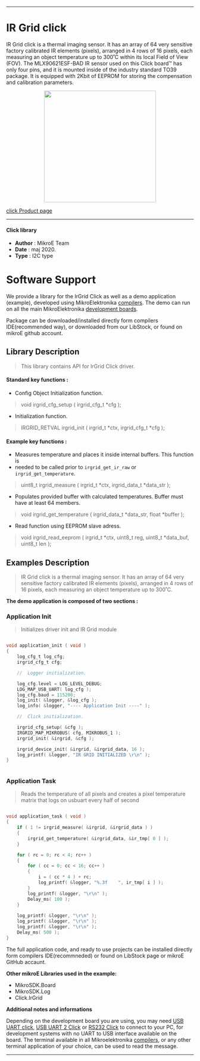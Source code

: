 
---
# IR Grid click

IR Grid click is a thermal imaging sensor. It has an array of 64 very sensitive factory calibrated IR elements (pixels), arranged in 4 rows of 16 pixels, each measuring an object temperature up to 300˚C within its local Field of View (FOV). The MLX90621ESF-BAD IR sensor used on this Click board™ has only four pins, and it is mounted inside of the industry standard TO39 package. It is equipped with 2Kbit of EEPROM for storing the compensation and calibration parameters.

<p align="center">
  <img src="https://download.mikroe.com/images/click_for_ide/irgrid_click.png" height=300px>
</p>


[click Product page](https://www.mikroe.com/ir-grid-click)

---


#### Click library 

- **Author**        : MikroE Team
- **Date**          : maj 2020.
- **Type**          : I2C type


# Software Support

We provide a library for the IrGrid Click 
as well as a demo application (example), developed using MikroElektronika 
[compilers](https://shop.mikroe.com/compilers). 
The demo can run on all the main MikroElektronika [development boards](https://shop.mikroe.com/development-boards).

Package can be downloaded/installed directly form compilers IDE(recommended way), or downloaded from our LibStock, or found on mikroE github account. 

## Library Description

> This library contains API for IrGrid Click driver.

#### Standard key functions :

- Config Object Initialization function.
> void irgrid_cfg_setup ( irgrid_cfg_t *cfg ); 
 
- Initialization function.
> IRGRID_RETVAL irgrid_init ( irgrid_t *ctx, irgrid_cfg_t *cfg );


#### Example key functions :

- Measures temperature and places it inside internal buffers. This function is 
- needed to be called prior to `irgrid_get_ir_raw` or `irgrid_get_temperature`.
> uint8_t irgrid_measure ( irgrid_t *ctx, irgrid_data_t *data_str );
 
- Populates provided buffer with calculated temperatures. Buffer must have at least 64 members.
> void irgrid_get_temperature ( irgrid_data_t *data_str, float *buffer );

- Read function using EEPROM slave adress.
> void irgrid_read_eeprom ( irgrid_t *ctx, uint8_t reg, uint8_t *data_buf, uint8_t len );

## Examples Description

> IR Grid click is a thermal imaging sensor. It has an array of 64 very sensitive factory 
> calibrated IR elements (pixels), arranged in 4 rows of 16 pixels, each measuring an 
> object temperature up to 300˚C. 

**The demo application is composed of two sections :**

### Application Init 

> Initializes driver init and IR Grid module

```c

void application_init ( void )
{
    log_cfg_t log_cfg;
    irgrid_cfg_t cfg;

    //  Logger initialization.

    log_cfg.level = LOG_LEVEL_DEBUG;
    LOG_MAP_USB_UART( log_cfg );
    log_cfg.baud = 115200;
    log_init( &logger, &log_cfg );
    log_info( &logger, "---- Application Init ----" );

    //  Click initialization.

    irgrid_cfg_setup( &cfg );
    IRGRID_MAP_MIKROBUS( cfg, MIKROBUS_1 );
    irgrid_init( &irgrid, &cfg );

    irgrid_device_init( &irgrid, &irgrid_data, 16 );
    log_printf( &logger, "IR GRID INITIALIZED \r\n" );
}
  
```

### Application Task

> Reads the temperature of all pixels and creates a pixel temperature matrix that logs 
> on usbuart every half of second

```c

void application_task ( void )
{    
    if ( 1 != irgrid_measure( &irgrid, &irgrid_data ) )
    {
        irgrid_get_temperature( &irgrid_data, &ir_tmp[ 0 ] );
    }

    for ( rc = 0; rc < 4; rc++ )
    {
        for ( cc = 0; cc < 16; cc++ )
        {
            i = ( cc * 4 ) + rc;
            log_printf( &logger, "%.3f    ", ir_tmp[ i ] );
        }
        log_printf( &logger, "\r\n" );
        Delay_ms( 100 );
    }
    
    log_printf( &logger, "\r\n" );
    log_printf( &logger, "\r\n" );
    log_printf( &logger, "\r\n" );
    Delay_ms( 500 );
}  

```


The full application code, and ready to use projects can be  installed directly form compilers IDE(recommneded) or found on LibStock page or mikroE GitHub accaunt.

**Other mikroE Libraries used in the example:** 

- MikroSDK.Board
- MikroSDK.Log
- Click.IrGrid

**Additional notes and informations**

Depending on the development board you are using, you may need 
[USB UART click](https://shop.mikroe.com/usb-uart-click), 
[USB UART 2 Click](https://shop.mikroe.com/usb-uart-2-click) or 
[RS232 Click](https://shop.mikroe.com/rs232-click) to connect to your PC, for 
development systems with no UART to USB interface available on the board. The 
terminal available in all Mikroelektronika 
[compilers](https://shop.mikroe.com/compilers), or any other terminal application 
of your choice, can be used to read the message.



---
